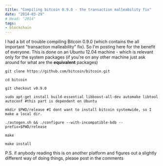 ```yaml
---
title: "Compiling bitcoin 0.9.0 - the transaction malleability fix"
date: "2014-03-29"
# Head: "2014"
tags:
- blockchain
---
```


I had a bit of trouble compiling Bitcoin 0.9.0 (which contains the all important "transaction malleability" fix). So I'm posting here for the benefit of everyone. This is done on an Ubuntu 12.04 machine - which is relevant only for the system packages (if you're on any other machine just ask around for what are the **equivalent** packages)


```
git clone https://github.com/bitcoin/bitcoin.git

cd bitcoin

git checkout v0.9.0

sudo apt-get install build-essential libboost-all-dev automake libtool autoconf #this part is dependent on Ubuntu

mkdir $PWD/release #I dont want to install bitcoin systemwide, so I make a local dir.

./autogen.sh && ./configure --with-incompatible-bdb --prefix=$PWD/release

make

make install
```




P.S. if anybody reading this is on another platform and figures out a slightly different way of doing things, please post in the comments